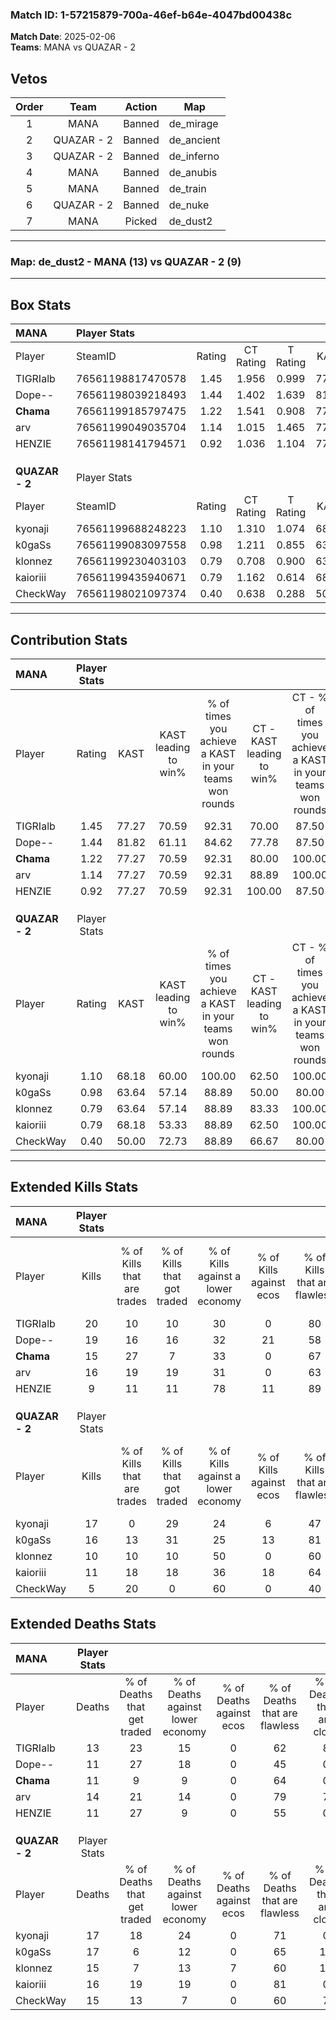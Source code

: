 ### Match ID: 1-57215879-700a-46ef-b64e-4047bd00438c  
**Match Date**: 2025-02-06  
**Teams**: MANA vs QUAZAR - 2  

## Vetos  

| Order | Team | Action | Map |
| :---: | :--: | :----: | --- |
| 1 | MANA | Banned | de_mirage |
| 2 | QUAZAR - 2 | Banned | de_ancient |
| 3 | QUAZAR - 2 | Banned | de_inferno |
| 4 | MANA | Banned | de_anubis |
| 5 | MANA | Banned | de_train |
| 6 | QUAZAR - 2 | Banned | de_nuke |
| 7 | MANA | Picked | de_dust2 |

---  

### **Map**: de_dust2 - MANA (13) vs QUAZAR - 2 (9)  
---  

## Box Stats  

| **MANA**       | Player Stats      |        |           |          |       |      |       |         |        |      |     |
| :- | :- | :-: | :-: | :-: | :-: | :-: | :-: | :-: | :-: | :-: | :-: |
| Player         | SteamID           | Rating | CT Rating | T Rating | KAST  | ADR  | Kills | Assists | Deaths | K/D  | HS% |
| TIGRIalb       | 76561198817470578 |  1.45  |   1.956   |  0.999   | 77.27 | 99.6 |  20   |    7    |   13   | 1.54 | 70  |
| Dope--         | 76561198039218493 |  1.44  |   1.402   |  1.639   | 81.82 | 87.5 |  19   |    4    |   11   | 1.73 | 47  |
| __Chama__      | 76561199185797475 |  1.22  |   1.541   |  0.908   | 77.27 | 76.4 |  15   |    7    |   11   | 1.36 | 66  |
| arv            | 76561199049035704 |  1.14  |   1.015   |  1.465   | 77.27 | 64.7 |  16   |    5    |   14   | 1.14 | 81  |
| HENZIE         | 76561198141794571 |  0.92  |   1.036   |  1.104   | 77.27 | 54.9 |   9   |    6    |   11   | 0.82 | 44  |
|                |                   |        |           |          |       |      |       |         |        |      |     |
|                |                   |        |           |          |       |      |       |         |        |      |     |
|                |                   |        |           |          |       |      |       |         |        |      |     |
| **QUAZAR - 2** | Player Stats      |        |           |          |       |      |       |         |        |      |     |
| Player         | SteamID           | Rating | CT Rating | T Rating | KAST  | ADR  | Kills | Assists | Deaths | K/D  | HS% |
| kyonaji        | 76561199688248223 |  1.10  |   1.310   |  1.074   | 68.18 | 83.4 |  17   |    3    |   17   | 1.00 | 41  |
| k0gaSs         | 76561199083097558 |  0.98  |   1.211   |  0.855   | 63.64 | 74.2 |  16   |    1    |   17   | 0.94 | 68  |
| klonnez        | 76561199230403103 |  0.79  |   0.708   |  0.900   | 63.64 | 65.6 |  10   |    5    |   15   | 0.67 | 60  |
| kaioriii       | 76561199435940671 |  0.79  |   1.162   |  0.614   | 68.18 | 52.5 |  11   |    3    |   16   | 0.69 | 27  |
| CheckWay       | 76561198021097374 |  0.40  |   0.638   |  0.288   | 50.00 | 37.8 |   5   |    4    |   15   | 0.33 | 60  |
---  

## Contribution Stats  

| **MANA**       | Player Stats |       |                      |                                                        |                           |                                                             |                          |                                                            |
| :- | :-: | :-: | :-: | :-: | :-: | :-: | :-: | :-: |
| Player         |    Rating    | KAST  | KAST leading to win% | % of times you achieve a KAST in your teams won rounds | CT - KAST leading to win% | CT - % of times you achieve a KAST in your teams won rounds | T - KAST leading to win% | T - % of times you achieve a KAST in your teams won rounds |
| TIGRIalb       |     1.45     | 77.27 |        70.59         |                         92.31                          |           70.00           |                            87.50                            |          71.43           |                           100.00                           |
| Dope--         |     1.44     | 81.82 |        61.11         |                         84.62                          |           77.78           |                            87.50                            |          44.44           |                           80.00                            |
| __Chama__      |     1.22     | 77.27 |        70.59         |                         92.31                          |           80.00           |                           100.00                            |          57.14           |                           80.00                            |
| arv            |     1.14     | 77.27 |        70.59         |                         92.31                          |           88.89           |                           100.00                            |          50.00           |                           80.00                            |
| HENZIE         |     0.92     | 77.27 |        70.59         |                         92.31                          |          100.00           |                            87.50                            |          50.00           |                           100.00                           |
|                |              |       |                      |                                                        |                           |                                                             |                          |                                                            |
|                |              |       |                      |                                                        |                           |                                                             |                          |                                                            |
|                |              |       |                      |                                                        |                           |                                                             |                          |                                                            |
| **QUAZAR - 2** | Player Stats |       |                      |                                                        |                           |                                                             |                          |                                                            |
| Player         |    Rating    | KAST  | KAST leading to win% | % of times you achieve a KAST in your teams won rounds | CT - KAST leading to win% | CT - % of times you achieve a KAST in your teams won rounds | T - KAST leading to win% | T - % of times you achieve a KAST in your teams won rounds |
| kyonaji        |     1.10     | 68.18 |        60.00         |                         100.00                         |           62.50           |                           100.00                            |          57.14           |                           100.00                           |
| k0gaSs         |     0.98     | 63.64 |        57.14         |                         88.89                          |           50.00           |                            80.00                            |          66.67           |                           100.00                           |
| klonnez        |     0.79     | 63.64 |        57.14         |                         88.89                          |           83.33           |                           100.00                            |          37.50           |                           75.00                            |
| kaioriii       |     0.79     | 68.18 |        53.33         |                         88.89                          |           62.50           |                           100.00                            |          42.86           |                           75.00                            |
| CheckWay       |     0.40     | 50.00 |        72.73         |                         88.89                          |           66.67           |                            80.00                            |          80.00           |                           100.00                           |
---  

## Extended Kills Stats  

| **MANA**       | Player Stats |                            |                            |                                    |                         |                              |                                 |                                       |                    |           |
| :- | :-: | :-: | :-: | :-: | :-: | :-: | :-: | :-: | :-: | :-: |
| Player         |    Kills     | % of Kills that are trades | % of Kills that got traded | % of Kills against a lower economy | % of Kills against ecos | % of Kills that are flawless | % of Kills that are close duels | % of Kills that are assisted by flash | Pistol Round Kills | AWP Kills |
| TIGRIalb       |      20      |             10             |             10             |                 30                 |            0            |              80              |                5                |                   5                   |         2          |     0     |
| Dope--         |      19      |             16             |             16             |                 32                 |           21            |              58              |                5                |                   0                   |         0          |     3     |
| __Chama__      |      15      |             27             |             7              |                 33                 |            0            |              67              |               13                |                  13                   |         0          |     1     |
| arv            |      16      |             19             |             19             |                 31                 |            0            |              63              |                6                |                  13                   |         0          |     0     |
| HENZIE         |      9       |             11             |             11             |                 78                 |           11            |              89              |               11                |                   0                   |         2          |     1     |
|                |              |                            |                            |                                    |                         |                              |                                 |                                       |                    |           |
|                |              |                            |                            |                                    |                         |                              |                                 |                                       |                    |           |
|                |              |                            |                            |                                    |                         |                              |                                 |                                       |                    |           |
| **QUAZAR - 2** | Player Stats |                            |                            |                                    |                         |                              |                                 |                                       |                    |           |
| Player         |    Kills     | % of Kills that are trades | % of Kills that got traded | % of Kills against a lower economy | % of Kills against ecos | % of Kills that are flawless | % of Kills that are close duels | % of Kills that are assisted by flash | Pistol Round Kills | AWP Kills |
| kyonaji        |      17      |             0              |             29             |                 24                 |            6            |              47              |                0                |                   0                   |         0          |     1     |
| k0gaSs         |      16      |             13             |             31             |                 25                 |           13            |              81              |                0                |                   0                   |         0          |     6     |
| klonnez        |      10      |             10             |             10             |                 50                 |            0            |              60              |                0                |                   0                   |         0          |     1     |
| kaioriii       |      11      |             18             |             18             |                 36                 |           18            |              64              |               18                |                   0                   |         6          |     0     |
| CheckWay       |      5       |             20             |             0              |                 60                 |            0            |              40              |                0                |                   0                   |         0          |     2     |
## Extended Deaths Stats  

| **MANA**       | Player Stats |                             |                                   |                          |                               |                            |                           |               |
| :- | :-: | :-: | :-: | :-: | :-: | :-: | :-: | :-: |
| Player         |    Deaths    | % of Deaths that get traded | % of Deaths against lower economy | % of Deaths against ecos | % of Deaths that are flawless | % of Deaths that are close | % of Deaths while blinded | Deaths to AWP |
| TIGRIalb       |      13      |             23              |                15                 |            0             |              62               |             8              |             0             |       2       |
| Dope--         |      11      |             27              |                18                 |            0             |              45               |             0              |             0             |       0       |
| __Chama__      |      11      |              9              |                 9                 |            0             |              64               |             0              |             0             |       1       |
| arv            |      14      |             21              |                14                 |            0             |              79               |             7              |             0             |       2       |
| HENZIE         |      11      |             27              |                 9                 |            0             |              55               |             0              |             0             |       1       |
|                |              |                             |                                   |                          |                               |                            |                           |               |
|                |              |                             |                                   |                          |                               |                            |                           |               |
|                |              |                             |                                   |                          |                               |                            |                           |               |
| **QUAZAR - 2** | Player Stats |                             |                                   |                          |                               |                            |                           |               |
| Player         |    Deaths    | % of Deaths that get traded | % of Deaths against lower economy | % of Deaths against ecos | % of Deaths that are flawless | % of Deaths that are close | % of Deaths while blinded | Deaths to AWP |
| kyonaji        |      17      |             18              |                24                 |            0             |              71               |             0              |             0             |       1       |
| k0gaSs         |      17      |              6              |                12                 |            0             |              65               |             18             |             6             |       2       |
| klonnez        |      15      |              7              |                13                 |            7             |              60               |             13             |            13             |       0       |
| kaioriii       |      16      |             19              |                19                 |            0             |              81               |             0              |            13             |       1       |
| CheckWay       |      15      |             13              |                 7                 |            0             |              60               |             7              |             0             |       0       |
